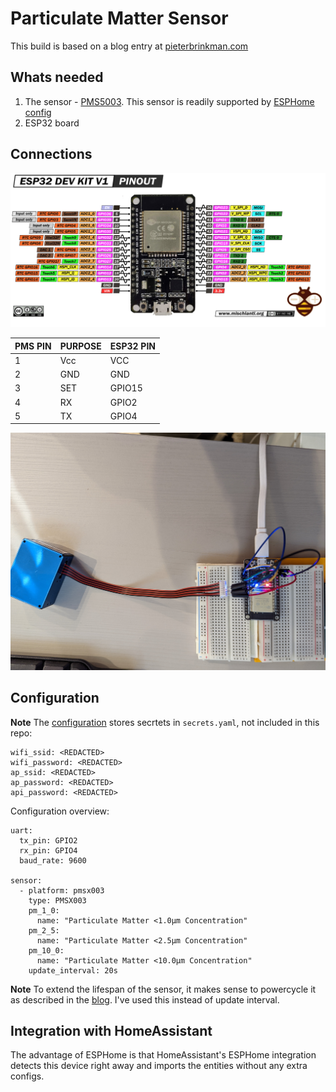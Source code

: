 # Particulate Matter Sensor

This build is based on a blog entry at [pieterbrinkman.com](https://www.pieterbrinkman.com/2021/02/03/build-a-cheap-air-quality-meter-using-esphome-home-assistant-and-a-particulate-matter-sensor/)

## Whats needed

1. The sensor - [PMS5003](http://www.aqmd.gov/docs/default-source/aq-spec/resources-page/plantower-pms5003-manual_v2-3.pdf). This sensor is readily supported by [ESPHome config](https://esphome.io/components/sensor/pmsx003.html)
2. ESP32 board

## Connections

![plugscheme](images/ESP32-DOIT-DEV-KIT-v1-pinout-mischianti.png)

| PMS PIN | PURPOSE | ESP32 PIN |
|---------|--------|------------|
| 1   | Vcc        | VCC        |
| 2   | GND        | GND        |
| 3   | SET        | GPIO15     |
| 4   | RX         | GPIO2      |
| 5   | TX         | GPIO4      |

![setup](images/PXL_20221116_102902793.jpg)

## Configuration

**Note**
The [configuration](pmsensor.yaml) stores secrtets in `secrets.yaml`, not included in this repo:
```
wifi_ssid: <REDACTED>
wifi_password: <REDACTED>
ap_ssid: <REDACTED>
ap_password: <REDACTED>
api_password: <REDACTED>
```


Configuration overview:
```
uart:
  tx_pin: GPIO2
  rx_pin: GPIO4
  baud_rate: 9600

sensor:
  - platform: pmsx003
    type: PMSX003
    pm_1_0:
      name: "Particulate Matter <1.0µm Concentration"
    pm_2_5:
      name: "Particulate Matter <2.5µm Concentration"
    pm_10_0:
      name: "Particulate Matter <10.0µm Concentration"
    update_interval: 20s
```

**Note**
To extend the lifespan of the sensor, it makes sense to powercycle it as described in the [blog](https://www.pieterbrinkman.com/2021/02/03/build-a-cheap-air-quality-meter-using-esphome-home-assistant-and-a-particulate-matter-sensor/). I've used this instead of update interval.

## Integration with HomeAssistant

The advantage of ESPHome is that HomeAssistant's ESPHome integration detects this device right away and imports the entities without any extra configs.
